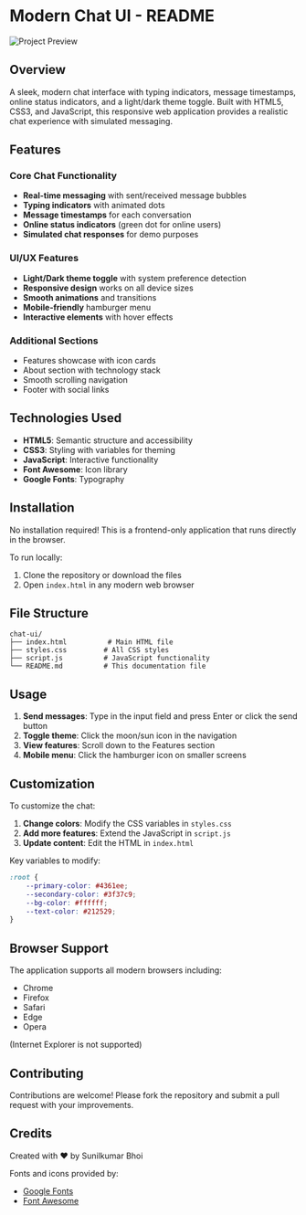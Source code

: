 # Modern Chat UI - README

![Project Preview](https://i.imgur.com/JQZ1l4T.png)

## Overview

A sleek, modern chat interface with typing indicators, message timestamps, online status indicators, and a light/dark theme toggle. Built with HTML5, CSS3, and JavaScript, this responsive web application provides a realistic chat experience with simulated messaging.

## Features

### Core Chat Functionality
- **Real-time messaging** with sent/received message bubbles
- **Typing indicators** with animated dots
- **Message timestamps** for each conversation
- **Online status indicators** (green dot for online users)
- **Simulated chat responses** for demo purposes

### UI/UX Features
- **Light/Dark theme toggle** with system preference detection
- **Responsive design** works on all device sizes
- **Smooth animations** and transitions
- **Mobile-friendly** hamburger menu
- **Interactive elements** with hover effects

### Additional Sections
- Features showcase with icon cards
- About section with technology stack
- Smooth scrolling navigation
- Footer with social links

## Technologies Used

- **HTML5**: Semantic structure and accessibility
- **CSS3**: Styling with variables for theming
- **JavaScript**: Interactive functionality
- **Font Awesome**: Icon library
- **Google Fonts**: Typography

## Installation

No installation required! This is a frontend-only application that runs directly in the browser.

To run locally:
1. Clone the repository or download the files
2. Open `index.html` in any modern web browser

## File Structure

```
chat-ui/
├── index.html          # Main HTML file
├── styles.css         # All CSS styles
├── script.js          # JavaScript functionality
└── README.md          # This documentation file
```

## Usage

1. **Send messages**: Type in the input field and press Enter or click the send button
2. **Toggle theme**: Click the moon/sun icon in the navigation
3. **View features**: Scroll down to the Features section
4. **Mobile menu**: Click the hamburger icon on smaller screens

## Customization

To customize the chat:

1. **Change colors**: Modify the CSS variables in `styles.css`
2. **Add more features**: Extend the JavaScript in `script.js`
3. **Update content**: Edit the HTML in `index.html`

Key variables to modify:
```css
:root {
    --primary-color: #4361ee;
    --secondary-color: #3f37c9;
    --bg-color: #ffffff;
    --text-color: #212529;
}
```

## Browser Support

The application supports all modern browsers including:
- Chrome
- Firefox
- Safari
- Edge
- Opera

(Internet Explorer is not supported)

## Contributing

Contributions are welcome! Please fork the repository and submit a pull request with your improvements.

## Credits

Created with ❤️ by Sunilkumar Bhoi

Fonts and icons provided by:
- [Google Fonts](https://fonts.google.com)
- [Font Awesome](https://fontawesome.com)
